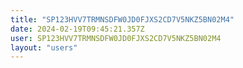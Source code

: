 ```yaml
---
title: "SP123HVV7TRMNSDFW0JD0FJXS2CD7V5NKZ5BN02M4"
date: 2024-02-19T09:45:21.357Z
user: SP123HVV7TRMNSDFW0JD0FJXS2CD7V5NKZ5BN02M4
layout: "users"
---
```

    